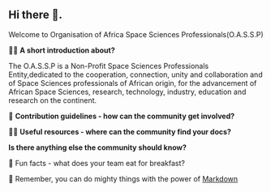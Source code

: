 ## Hi there 👋.

 Welcome to Organisation of Africa Space Sciences Professionals(O.A.S.S.P)

🙋‍♀️ **A short introduction about?**

The O.A.S.S.P is a Non-Profit Space Sciences Professionals Entity,dedicated to the cooperation, connection, unity and collaboration and of Space Sciences professionals of African origin, for the advancement of African Space Sciences, research, technology, industry, education and research on the continent.

🌈 **Contribution guidelines - how can the community get involved?**

👩‍💻 **Useful resources - where can the community find your docs?** 

**Is there anything else the community should know?**

🍿 Fun facts - what does your team eat for breakfast?

🧙 Remember, you can do mighty things with the power of [Markdown](https://docs.github.com/github/writing-on-github/getting-started-with-writing-and-formatting-on-github/basic-writing-and-formatting-syntax)

<!--

-->
